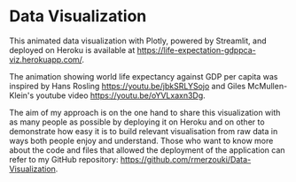 # Data Visualization
This animated data visualization with Plotly, powered by Streamlit, and deployed on Heroku is available at https://life-expectation-gdppca-viz.herokuapp.com/.

The animation showing world life expectancy against GDP per capita was inspired by Hans Rosling https://youtu.be/jbkSRLYSojo and Giles McMullen-Klein's youtube video https://youtu.be/oYVLxaxn3Dg.

The aim of my approach is on the one hand to share this visualization with as many people as possible by deploying it on Heroku and on other to demonstrate how easy it is to build relevant visualisation from raw data in ways both people enjoy and understand. 
Those who want to know more about the code and files that allowed the deployment of the application can refer to my GitHub repository: https://github.com/rmerzouki/Data-Visualization.
